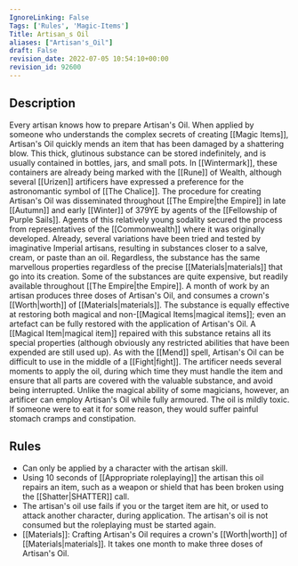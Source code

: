 ```yaml
---
IgnoreLinking: False
Tags: ['Rules', 'Magic-Items']
Title: Artisan_s Oil
aliases: ["Artisan's_Oil"]
draft: False
revision_date: 2022-07-05 10:54:10+00:00
revision_id: 92600
---
```


## Description
Every artisan knows how to prepare Artisan's Oil. When applied by someone who understands the complex secrets of creating [[Magic Items]], Artisan's Oil quickly mends an item that has been damaged by a shattering blow.
This thick, glutinous substance can be stored indefinitely, and is usually contained in bottles, jars, and small pots. In [[Wintermark]], these containers are already being marked with the [[Rune]] of Wealth, although several [[Urizen]] artificers have expressed a preference for the astronomantic symbol of [[The Chalice]]. 
The procedure for creating Artisan's Oil was disseminated throughout [[The Empire|the Empire]] in late [[Autumn]] and early [[Winter]] of 379YE by agents of the [[Fellowship of Purple Sails]]. Agents of this relatively young sodality secured the process from representatives of the [[Commonwealth]] where it was originally developed. Already, several variations have been tried and tested by imaginative Imperial artisans, resulting in substances closer to a salve, cream, or paste than an oil. Regardless, the substance has the same marvellous properties regardless of the precise [[Materials|materials]] that go into its creation. Some of the substances are quite expensive, but readily available throughout [[The Empire|the Empire]]. A month of work by an artisan produces three doses of Artisan's Oil, and consumes a crown's [[Worth|worth]] of [[Materials|materials]].
The substance is equally effective at restoring both magical and non-[[Magical Items|magical items]]; even an artefact can be fully restored with the application of Artisan's Oil. A [[Magical Item|magical item]] repaired with this substance retains all its special properties (although obviously any restricted abilities that have been expended are still used up).
As with the [[Mend]] spell, Artisan's Oil can be difficult to use in the middle of a [[Fight|fight]]. The artificer needs several moments to apply the oil, during which time they must handle the item and ensure that all parts are covered with the valuable substance, and avoid being interrupted. Unlike the magical ability of some magicians, however, an artificer can employ Artisan's Oil while fully armoured.
The oil is mildly toxic. If someone were to eat it for some reason, they would suffer painful stomach cramps and constipation.
## Rules
* Can only be applied by a character with the artisan skill.
* Using 10 seconds of [[Appropriate roleplaying]] the artisan this oil repairs an item, such as a weapon or shield that has been broken using the [[Shatter|SHATTER]] call. 
* The artisan's oil use fails if you or the target item are hit, or used to attack another character, during application. The artisan's oil is not consumed but the roleplaying must be started again.
* [[Materials]]: Crafting Artisan's Oil requires a crown's [[Worth|worth]] of [[Materials|materials]]. It takes one month to make three doses of Artisan's Oil.